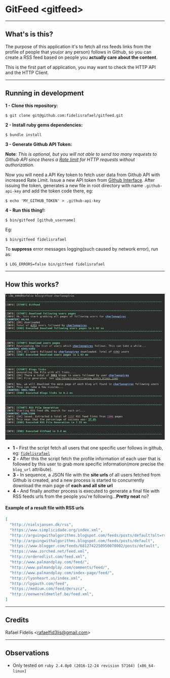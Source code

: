 # GitFeed <gitfeed\>

---

## What's is this?

The purpose of this application it's to fetch all rss feeds links from the profile of people that you(or any person) follows in Github, so you can create a RSS feed based on people you **actually care about the content**.  

This is the first part of application, you may want to check the HTTP API and the HTTP Client.

---

## Running in development

**1 - Clone this repository:**

```
$ git clone git@github.com:fidelisrafael/gitfeed.git
```

**2 - Install ruby gems dependencies:**

```
$ bundle install
```

**3 - Generate Github API Token:**

**Note**: *This is optional, but you will not able to send too many requests to Github API since theres a [Rate limit](https://developer.github.com/v3/#rate-limiting) for HTTP requests without authorization.*

Now you will need a API Key token to fetch user data from Github API with increased Rate Limit.
Issue a new API token from [Github Interface](https://github.com/settings/tokens).
After issuing the token, generates a new file in root directory with name `.github-api-key` and add the token code there, eg:

```
$ echo 'MY_GITHUB_TOKEN' > .github-api-key
```

**4 - Run this thing!:**

```
$ bin/gitfeed [github_username]
```

Eg:

```
$ bin/gitfeed fidelisrafael
```

To **suppress** error messages logging(such caused by network error), run as:

```
$ LOG_ERRORS=false bin/gitfeed fidelisrafael
```

---

## How this works?

![Screenshot of script running](./assets/images/run_example.png)  

* **1 -** First the script fetch all users that one specific user follows in github, eg: [`fidelisrafael`](https://api.github.com/users/fidelisrafael/following)  
* **2 -** After this the script fetch the profile information of each user that is followed by this user to grab more specific information(more precise the `blog_url` attribute).  
* **3 -** In sequence, a JSON file with the **site urls** of all users fetched from Github is created, and a new process is started to concurrently download the main page of **each and all site url**  
* **4 -** And finally another process is executed to generate a final file with RSS feeds urls from the people you're following...**Pretty neat** no?

#### Example of a result file with RSS urls

```json
[
  "http://nielsjansen.dk/rss",
  "https://www.simplicidade.org/index.xml",
  "http://arguingwithalgorithms.blogspot.com/feeds/posts/default?alt=rss",
  "http://arguingwithalgorithms.blogspot.com/feeds/posts/default",
  "https://www.blogger.com/feeds/6812742250950078002/posts/default",
  "https://www.zorched.net/feed.xml",
  "http://orderedlist.com/feed.xml",
  "http://www.palmandplay.com/feed/",
  "http://www.palmandplay.com/comments/feed/",
  "http://www.palmandplay.com/index-page/feed/",
  "http://lyonheart.us/index.xml",
  "http://lpgauth.com/feed",
  "https://medium.com/feed/@erszcz",
  "http://eenwereldmetlef.be/feed.xml",
]
```

---

## Credits

Rafael Fidelis \<rafaelfid3lis@gmail.com\>

---

## Observations

- Only tested on `ruby 2.4.0p0 (2016-12-24 revision 57164) [x86_64-linux]`